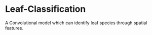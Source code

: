 # Leaf-Classification

A Convolutional model which can identify leaf species through spatial features.
